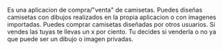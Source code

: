 Es una aplicacion de compra/"venta" de camisetas. 
Puedes diseñas camisetas con dibujos realizados en la propia aplicacion o con imagenes importadas. 
Puedes comprar camisetas diseñadas por otros usuarios. Si vendes las tuyas te llevas un x por ciento. 
Tu decides si venderla o no ya que puede ser un dibujo o imagen privadas.
